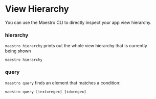 # View Hierarchy

You can use the Maestro CLI to directly inspect your app view hierarchy.

### hierarchy

`maestro hierarchy` prints out the whole view hierarchy that is currently being shown

```
maestro hierarchy
```

### query

`maestro query` finds an element that matches a condition:

```
maestro query [text=regex] [id=regex]
```
